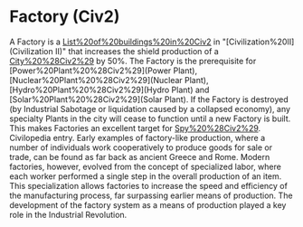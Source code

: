 # Factory (Civ2)

 A Factory is a [List%20of%20buildings%20in%20Civ2](building) in "[Civilization%20II](Civilization II)" that increases the shield production of a [City%20%28Civ2%29](city) by 50%.
The Factory is the prerequisite for [Power%20Plant%20%28Civ2%29](Power Plant), [Nuclear%20Plant%20%28Civ2%29](Nuclear Plant), [Hydro%20Plant%20%28Civ2%29](Hydro Plant) and [Solar%20Plant%20%28Civ2%29](Solar Plant).
If the Factory is destroyed (by Industrial Sabotage or liquidation caused by a collapsed economy), any specialty Plants in the city will cease to function until a new Factory is built. This makes Factories an excellent target for [Spy%20%28Civ2%29](Spies).
Civilopedia entry.
Early examples of factory-like production, where a number of individuals work cooperatively to produce goods for sale or trade, can be found as far back as ancient Greece and Rome. Modern factories, however, evolved from the concept of specialized labor, where each worker performed a single step in the overall production of an item. This specialization allows factories to increase the speed and efficiency of the manufacturing process, far surpassing earlier means of production. The development of the factory system as a means of production played a key role in the Industrial Revolution.